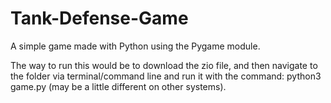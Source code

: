 # Tank-Defense-Game
A simple game made with Python using the Pygame module.

The way to run this would be to download the zio file, and then navigate to the folder via terminal/command line
and run it with the command: python3 game.py (may be a little different on other systems).

